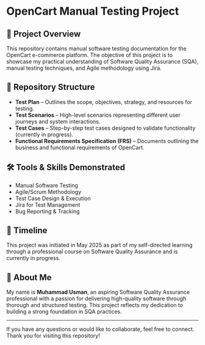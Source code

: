 # OpenCart Manual Testing Project

## 📌 Project Overview
This repository contains manual software testing documentation for the OpenCart e-commerce platform. The objective of this project is to showcase my practical understanding of Software Quality Assurance (SQA), manual testing techniques, and Agile methodology using Jira.

## 📂 Repository Structure
- **Test Plan** – Outlines the scope, objectives, strategy, and resources for testing.  
- **Test Scenarios** – High-level scenarios representing different user journeys and system interactions.  
- **Test Cases** – Step-by-step test cases designed to validate functionality (currently in progress).  
- **Functional Requirements Specification (FRS)** – Documents outlining the business and functional requirements of OpenCart.

## 🛠️ Tools & Skills Demonstrated
- Manual Software Testing  
- Agile/Scrum Methodology  
- Test Case Design & Execution  
- Jira for Test Management  
- Bug Reporting & Tracking  

## 📅 Timeline
This project was initiated in May 2025 as part of my self-directed learning through a professional course on Software Quality Assurance and is currently in progress.

## 👤 About Me
My name is **Muhammad Usman**, an aspiring Software Quality Assurance professional with a passion for delivering high-quality software through thorough and structured testing. This project reflects my dedication to building a strong foundation in SQA practices.

---

If you have any questions or would like to collaborate, feel free to connect.  
Thank you for visiting this repository!
